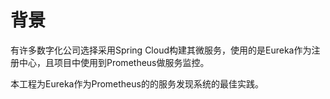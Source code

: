 # 背景
有许多数字化公司选择采用Spring Cloud构建其微服务，使用的是Eureka作为注册中心，且项目中使用到Prometheus做服务监控。

本工程为Eureka作为Prometheus的的服务发现系统的最佳实践。

# 
